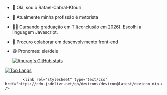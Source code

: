 - 👋 Olá, sou o Rafael-Cabral-Kfouri
- 👀 Atualmente minha profissão é motorista
- 👨‍💻 Cursando graduação em T.I(conclusão em 2026). Escolhi a linguagem Javascript.
- 🎯 Procuro colaborar em desenvolvimento front-end
- 😄 Pronomes: ele/dele
  
  [![Anurag's GitHub stats](https://github-readme-stats.vercel.app/api?username=Rafael-Cabral-Kfouri&theme=great-gatsby&show_icons=true)](https://github.com/anuraghazra/github-readme-stats)
 
[![Top Langs](https://github-readme-stats.vercel.app/api/top-langs/?username=Rafael-Cabral-Kfouri&theme=great-gatsby&show_icons=true)](https://github.com/anuraghazra/github-readme-stats)
<div>

            <link rel="stylesheet" type='text/css' href="https://cdn.jsdelivr.net/gh/devicons/devicon@latest/devicon.min.css" />
          
 
